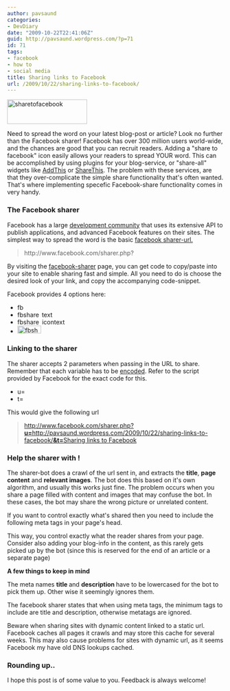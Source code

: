 ```yaml
---
author: pavsaund
categories:
- DevDiary
date: "2009-10-22T22:41:06Z"
guid: http://pavsaund.wordpress.com/?p=71
id: 71
tags:
- facebook
- how to
- social media
title: Sharing links to Facebook
url: /2009/10/22/sharing-links-to-facebook/
---
```


<img class="size-full wp-image-72 alignright" title="sharetofacebook" src="/wp-content/uploads/2009/10/untitled.png" alt="sharetofacebook" width="186" height="57" />

Need to spread the word on your latest blog-post or article? Look no further than the Facebook sharer! Facebook has over 300 million users world-wide, and the chances are good that you can recruit readers. Adding a "share to facebook" icon easily allows your readers to spread YOUR word. This can be accomplished by using plugins for your blog-service, or "share-all" widgets like <a href="http://www.addthis.com/" target="_blank">AddThis</a> or <a href="http://sharethis.com/" target="_blank">ShareThis</a>. The problem with these services, are that they over-complicate the simple share functionality that's often wanted. That's where implementing specefic Facebook-share functionality comes in very handy.
<h3>The Facebook sharer</h3>
Facebook has a large <a href="http://wiki.developers.facebook.com/index.php/Main_Page" target="_blank">development community</a> that uses its extensive API to publish applications, and advanced Facebook features on their sites. The simplest way to spread the word is the basic <a href="http://www.facebook.com/share_partners.php" target="_self">facebook sharer-url.</a>
<blockquote>http://www.facebook.com/sharer.php?</blockquote>
By visiting the <a href="http://www.facebook.com/share_partners.php" target="_self">facebook-sharer</a> page, you can get code to copy/paste into your site to enable sharing fast and simple. All you need to do is choose the desired look of your link, and copy the accompanying code-snippet.

Facebook provides  4 options here:
<ul>
<li><a href="/wp-content/uploads/2009/10/fbshare_icon.png"><img class="alignnone size-full wp-image-77" title="fbshare_icon" src="/wp-content/uploads/2009/10/fbshare_icon.png" alt="fbshare_icon" width="14" height="14" /></a></li>
<li><a href="/wp-content/uploads/2009/10/fbshare_text.png"><img class="alignnone size-full wp-image-80" title="fbshare_text" src="/wp-content/uploads/2009/10/fbshare_text.png" alt="fbshare_text" width="94" height="14" /></a></li>
<li><a href="/wp-content/uploads/2009/10/fbshare_icontext.png"><img class="alignnone size-full wp-image-78" title="fbshare_icontext" src="/wp-content/uploads/2009/10/fbshare_icontext.png" alt="fbshare_icontext" width="111" height="14" /></a></li>
<li><a href="/wp-content/uploads/2009/10/fbshare_javascript.png"><img class="alignnone size-full wp-image-79" title="fbshare_javascript" src="/wp-content/uploads/2009/10/fbshare_javascript.png" alt="fbshare_javascript" width="55" height="18" /></a></li>
</ul>
<h3></h3>
<h3>Linking to the sharer</h3>
The sharer accepts 2 parameters when passing in the URL to share. Remember that each variable has to be <a href="http://en.wikipedia.org/wiki/Url_encoding" target="_blank">encoded</a>. Refer to the script provided by Facebook for the exact code for this.
<ul>
<li>u=</li>
<li>t=</li>
</ul>
This would give the following url
<blockquote><a href="http://www.facebook.com/sharer.php?u=http%3A%2F%2Fpavsaund.wordpress.com%2F2009%2F10%2F22%2Fsharing-links-to-facebook%2F&amp;t=Sharing%20links%20to%20Facebook" target="_blank">http://www.facebook.com/sharer.php?<strong>u=</strong>http://pavsaund.wordpress.com/2<span id="sample-permalink">009/</span><span id="sample-permalink">10</span>/<span id="sample-permalink">22/</span><span id="sample-permalink"><span id="editable-post-name" title="Click to edit this part of the permalink">sharing-links-to-facebook/</span></span><strong>&amp;t=</strong>Sharing links to Facebook</a></blockquote>
<h3></h3>
<h3>Help the sharer with !</h3>
The sharer-bot does a crawl of the url sent in, and extracts the <strong>title</strong>, <strong>page content</strong> and <strong>relevant images</strong>. The bot does this based on it's own algorithm, and usually this works just fine. The problem occurs when you share a page filled with content and images that may confuse the bot. In these cases, the bot may share the wrong picture or unrelated content.

If you want to control exactly what's shared then you need to include the following meta tags in your page's head.
<blockquote>



</blockquote>
This way, you control exactly what the reader shares from your page. Consider also adding your blog-info in the content, as this rarely gets picked up by the bot (since this is reserved for the end of an article or a separate page)

<strong>A few things to keep in mind</strong>

The meta names <strong>title </strong>and <strong>description </strong>have to be lowercased for the bot to pick them up. Other wise it seemingly ignores them.

The facebook sharer states that when using meta tags, the minimum tags to include are title and description, otherwise metatags are ignored.

Beware when sharing sites with dynamic content linked to a static url. Facebook caches all pages it crawls and may store this cache for several weeks. This may also cause problems for sites with dynamic url, as it seems Facebook my have old DNS lookups cached.
<h3>Rounding up..</h3>
I hope this post is of some value to you. Feedback is always welcome!